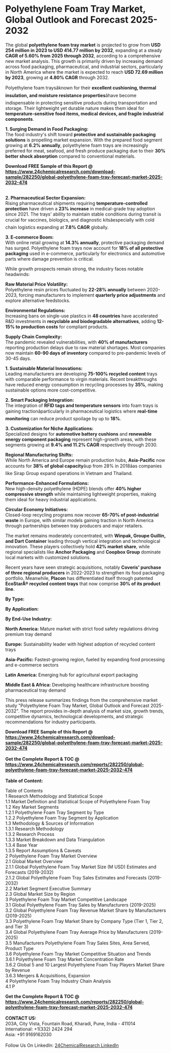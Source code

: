 <h1>Polyethylene Foam Tray Market, Global Outlook and Forecast 2025-2032</h1><p>The global <strong>polyethylene foam tray market</strong> is projected to grow from <strong>USD 254 million in 2023 to USD 414.77 million by 2032</strong>, expanding at a steady <strong>CAGR of 5.60% from 2025 through 2032</strong>, according to a comprehensive new market analysis. This growth is primarily driven by increasing demand across food packaging, pharmaceutical, and industrial sectors, particularly in North America where the market is expected to reach <strong>USD 72.69 million by 2023</strong>, growing at <strong>4.80% CAGR</strong> through 2032.</p><p>Polyethylene foam traysâknown for their <strong>excellent cushioning, thermal insulation, and moisture resistance properties</strong>âhave become indispensable in protecting sensitive products during transportation and storage. Their lightweight yet durable nature makes them ideal for <strong>temperature-sensitive food items, medical devices, and fragile industrial components</strong>.</p><p><strong>1. Surging Demand in Food Packaging:</strong><br>
The food industry's shift toward <strong>protective and sustainable packaging solutions</strong> is propelling market expansion. With the prepared food segment growing at <strong>6.2% annually</strong>, polyethylene foam trays are increasingly preferred for meat, seafood, and fresh produce packaging due to their <strong>30% better shock absorption</strong> compared to conventional materials.</p><div><b>Download FREE Sample of this Report @ 
            <a href="https://www.24chemicalresearch.com/download-sample/282250/global-polyethylene-foam-tray-forecast-market-2025-2032-474">
            https://www.24chemicalresearch.com/download-sample/282250/global-polyethylene-foam-tray-forecast-market-2025-2032-474</a></b></div><br><p><strong>2. Pharmaceutical Sector Expansion:</strong><br>
Rising pharmaceutical shipments requiring <strong>temperature-controlled protection</strong> have driven a <strong>23% increase</strong> in medical-grade tray adoption since 2021. The trays' ability to maintain stable conditions during transit is crucial for vaccines, biologics, and diagnostic kitsâespecially with cold chain logistics expanding at <strong>7.8% CAGR</strong> globally.</p><p><strong>3. E-commerce Boom:</strong><br>
With online retail growing at <strong>14.3% annually</strong>, protective packaging demand has surged. Polyethylene foam trays now account for <strong>18% of all protective packaging</strong> used in e-commerce, particularly for electronics and automotive parts where damage prevention is critical.</p><p>While growth prospects remain strong, the industry faces notable headwinds:</p><p><strong>Raw Material Price Volatility:</strong><br>
	Polyethylene resin prices fluctuated by <strong>22-28% annually</strong> between 2020-2023, forcing manufacturers to implement <strong>quarterly price adjustments</strong> and explore alternative feedstocks.</p><p><strong>Environmental Regulations:</strong><br>
	Increasing bans on single-use plastics in <strong>48 countries</strong> have accelerated R&amp;D investments in <strong>recyclable and biodegradable alternatives</strong>, adding <strong>12-15% to production costs</strong> for compliant products.</p><p><strong>Supply Chain Complexity:</strong><br>
	The pandemic revealed vulnerabilities, with <strong>40% of manufacturers</strong> reporting production delays due to raw material shortages. Most companies now maintain <strong>60-90 days of inventory</strong> compared to pre-pandemic levels of 30-45 days.</p><p><strong>1. Sustainable Material Innovations:</strong><br>
Leading manufacturers are developing <strong>75-100% recycled content</strong> trays with comparable performance to virgin materials. Recent breakthroughs have reduced energy consumption in recycling processes by <strong>35%</strong>, making sustainable options more cost-competitive.</p><p><strong>2. Smart Packaging Integration:</strong><br>
The integration of <strong>RFID tags and temperature sensors</strong> into foam trays is gaining tractionâparticularly in pharmaceutical logistics where <strong>real-time monitoring</strong> can reduce product spoilage by up to <strong>18%</strong>.</p><p><strong>3. Customization for Niche Applications:</strong><br>
Specialized designs for <strong>automotive battery cushions</strong> and <strong>renewable energy component packaging</strong> represent high-growth areas, with these segments growing at <strong>9.4% and 11.2% CAGR</strong> respectively through 2030.</p><p><strong>Regional Manufacturing Shifts:</strong><br>
	While North America and Europe remain production hubs, <strong>Asia-Pacific</strong> now accounts for <strong>38% of global capacity</strong>âup from 28% in 2018âas companies like Sirap Group expand operations in Vietnam and Thailand.</p><p><strong>Performance-Enhanced Formulations:</strong><br>
	New high-density polyethylene (HDPE) blends offer <strong>40% higher compressive strength</strong> while maintaining lightweight properties, making them ideal for heavy industrial applications.</p><p><strong>Circular Economy Initiatives:</strong><br>
	Closed-loop recycling programs now recover <strong>65-70% of post-industrial waste</strong> in Europe, with similar models gaining traction in North America through partnerships between tray producers and major retailers.</p><p>The market remains moderately concentrated, with <strong>Winpak, Groupe Guillin, and Dart Container</strong> leading through vertical integration and technological innovation. These players collectively hold <strong>42% market share</strong>, while regional specialists like <strong>Anchor Packaging</strong> and <strong>Coopbox Group</strong> dominate local markets with customized solutions.</p><p>Recent years have seen strategic acquisitions, notably <strong>Coveris' purchase of three regional producers</strong> in 2022-2023 to strengthen its food packaging portfolio. Meanwhile, <strong>Placon</strong> has differentiated itself through patented <strong>EcoStarÂ® recycled content trays</strong> that now comprise <strong>30% of its product line</strong>.</p><p><strong>By Type:</strong></p><p><strong>By Application:</strong></p><p><strong>By End-Use Industry:</strong></p><p><strong>North America:</strong> Mature market with strict food safety regulations driving premium tray demand</p><p><strong>Europe:</strong> Sustainability leader with highest adoption of recycled content trays</p><p><strong>Asia-Pacific:</strong> Fastest-growing region, fueled by expanding food processing and e-commerce sectors</p><p><strong>Latin America:</strong> Emerging hub for agricultural export packaging</p><p><strong>Middle East &amp; Africa:</strong> Developing healthcare infrastructure boosting pharmaceutical tray demand</p><p>This press release summarizes findings from the comprehensive market study "Polyethylene Foam Tray Market, Global Outlook and Forecast 2025-2032". The report provides in-depth analysis of market size, growth trends, competitive dynamics, technological developments, and strategic recommendations for industry participants.</p><div><b>Download FREE Sample of this Report @ 
            <a href="https://www.24chemicalresearch.com/download-sample/282250/global-polyethylene-foam-tray-forecast-market-2025-2032-474">
            https://www.24chemicalresearch.com/download-sample/282250/global-polyethylene-foam-tray-forecast-market-2025-2032-474</a></b></div><br><div><b>Get the Complete Report & TOC @ 
            <a href="https://www.24chemicalresearch.com/reports/282250/global-polyethylene-foam-tray-forecast-market-2025-2032-474">
            https://www.24chemicalresearch.com/reports/282250/global-polyethylene-foam-tray-forecast-market-2025-2032-474</a></b></div><br>
            <b>Table of Content:</b><p>Table of Contents<br />
1 Research Methodology and Statistical Scope<br />
1.1 Market Definition and Statistical Scope of Polyethylene Foam Tray<br />
1.2 Key Market Segments<br />
1.2.1 Polyethylene Foam Tray Segment by Type<br />
1.2.2 Polyethylene Foam Tray Segment by Application<br />
1.3 Methodology & Sources of Information<br />
1.3.1 Research Methodology<br />
1.3.2 Research Process<br />
1.3.3 Market Breakdown and Data Triangulation<br />
1.3.4 Base Year<br />
1.3.5 Report Assumptions & Caveats<br />
2 Polyethylene Foam Tray Market Overview<br />
2.1 Global Market Overview<br />
2.1.1 Global Polyethylene Foam Tray Market Size (M USD) Estimates and Forecasts (2019-2032)<br />
2.1.2 Global Polyethylene Foam Tray Sales Estimates and Forecasts (2019-2032)<br />
2.2 Market Segment Executive Summary<br />
2.3 Global Market Size by Region<br />
3 Polyethylene Foam Tray Market Competitive Landscape<br />
3.1 Global Polyethylene Foam Tray Sales by Manufacturers (2019-2025)<br />
3.2 Global Polyethylene Foam Tray Revenue Market Share by Manufacturers (2019-2025)<br />
3.3 Polyethylene Foam Tray Market Share by Company Type (Tier 1, Tier 2, and Tier 3)<br />
3.4 Global Polyethylene Foam Tray Average Price by Manufacturers (2019-2025)<br />
3.5 Manufacturers Polyethylene Foam Tray Sales Sites, Area Served, Product Type<br />
3.6 Polyethylene Foam Tray Market Competitive Situation and Trends<br />
3.6.1 Polyethylene Foam Tray Market Concentration Rate<br />
3.6.2 Global 5 and 10 Largest Polyethylene Foam Tray Players Market Share by Revenue<br />
3.6.3 Mergers & Acquisitions, Expansion<br />
4 Polyethylene Foam Tray Industry Chain Analysis<br />
4.1 P</p><div><b>Get the Complete Report & TOC @ 
            <a href="https://www.24chemicalresearch.com/reports/282250/global-polyethylene-foam-tray-forecast-market-2025-2032-474">
            https://www.24chemicalresearch.com/reports/282250/global-polyethylene-foam-tray-forecast-market-2025-2032-474</a></b></div><br><b>CONTACT US:</b><br>
            203A, City Vista, Fountain Road, Kharadi, Pune, India - 411014<br>
            International: +1(332) 2424 294<br>
            Asia: +91 9169162030 <br><br>
            Follow Us On LinkedIn: <a href="https://www.linkedin.com/company/24chemicalresearch/">24ChemicalResearch LinkedIn</a>